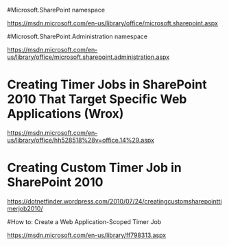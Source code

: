 ﻿#Microsoft.SharePoint namespace

https://msdn.microsoft.com/en-us/library/office/microsoft.sharepoint.aspx

#Microsoft.SharePoint.Administration namespace

https://msdn.microsoft.com/en-us/library/office/microsoft.sharepoint.administration.aspx


# Creating Timer Jobs in SharePoint 2010 That Target Specific Web Applications (Wrox)

https://msdn.microsoft.com/en-us/library/office/hh528518%28v=office.14%29.aspx



# Creating Custom Timer Job in SharePoint 2010 



https://dotnetfinder.wordpress.com/2010/07/24/creatingcustomsharepointtimerjob2010/



#How to: Create a Web Application-Scoped Timer Job



https://msdn.microsoft.com/en-us/library/ff798313.aspx
